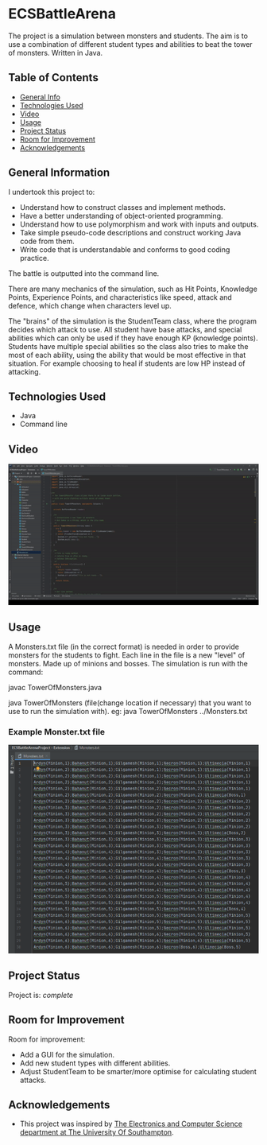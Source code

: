 # ECSBattleArena
The project is a simulation between monsters and students. The aim is to use a combination of different student types and abilities to beat the tower of monsters. Written in Java.

## Table of Contents
* [General Info](#general-information)
* [Technologies Used](#technologies-used)
* [Video](#video)
* [Usage](#usage)
* [Project Status](#project-status)
* [Room for Improvement](#room-for-improvement)
* [Acknowledgements](#acknowledgements)

## General Information
I undertook this project to:
- Understand how to construct classes and implement methods.
- Have a better understanding of object-oriented programming.
- Understand how to use polymorphism and work with inputs and outputs.
- Take simple pseudo-code descriptions and construct working Java code from them.
- Write code that is understandable and conforms to good coding practice.

The battle is outputted into the command line.

There are many mechanics of the simulation, such as Hit Points, Knowledge Points, Experience Points, and characteristics like speed, attack and defence, which change 
when characters level up.

The "brains" of the simulation is the StudentTeam class, where the program decides which attack to use. All student have base attacks, 
and special abilities which can only be used if they have enough KP (knowledge points). Students have multiple special abilities so the class
also tries to make the most of each ability, using the ability that would be most effective in that situation. For example choosing to heal if 
students are low HP instead of attacking.

## Technologies Used
- Java
- Command line

## Video

![Simulation](./video/ECSBattleArena.gif)

## Usage
A Monsters.txt file (in the correct format) is needed in order to provide monsters for the students to fight. 
Each line in the file is a new "level" of monsters. Made up of minions and bosses.
The simulation is run with the command:

javac TowerOfMonsters.java

java TowerOfMonsters (file(change location if necessary) that you want to use to run the simulation with).
eg: java TowerOfMonsters ../Monsters.txt

### Example Monster.txt file
![Example of Monsters.txt file](./images/monsters.png)

## Project Status
Project is: _complete_

## Room for Improvement

Room for improvement:
- Add a GUI for the simulation.
- Add new student types with different abilities. 
- Adjust StudentTeam to be smarter/more optimise for calculating student attacks.

## Acknowledgements
- This project was inspired by [The Electronics and Computer Science department at The University Of Southampton](https://www.ecs.soton.ac.uk/).
